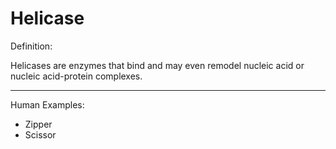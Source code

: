 # Helicase

 Definition:
 
 Helicases are enzymes that bind and may even remodel nucleic acid or nucleic acid-protein complexes. 

***

Human Examples:
- Zipper
- Scissor
